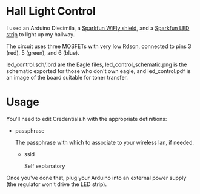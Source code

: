 # Hall Light Control
I used an Arduino Diecimila, a 
[Sparkfun WiFly shield](http://www.sparkfun.com/products/9954), 
and a [Sparkfun LED strip](http://www.sparkfun.com/products/10260) to light up my hallway.

The circuit uses three MOSFETs with very low Rdson, connected to pins 3 (red), 5 (green), and 6 (blue).

led_control.sch/.brd are the Eagle files, led_control_schematic.png is the schematic exported for those
who don't own eagle, and led_control.pdf is an image of the board suitable for toner transfer.

# Usage
You'll need to edit Credentials.h with the appropriate definitions:

* passphrase

  The passphrase with which to associate to your wireless lan, if needed.

  * ssid

    Self explanatory

Once you've done that, plug your Arduino into an external power supply 
	  (the regulator won't drive the LED strip).  
